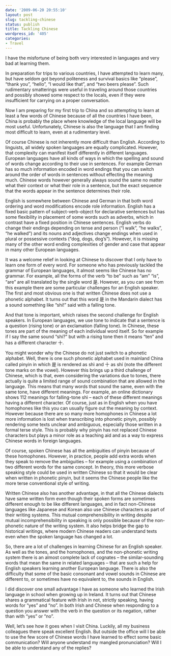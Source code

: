 ```yaml
---
date: '2009-06-20 20:55:10'
layout: post
slug: tackling-chinese
status: publish
title: Tackling Chinese
wordpress_id: '405'
categories:
- Travel
---
```


I have the misfortune of being both very interested in languages and very bad at learning them.

In preparation for trips to various countries, I have attempted to learn many, but have seldom got beyond politeness and survival basics like “please”, “thank you”, “hello”, “I would like that”, and “two beers please”.  Such rudimentary smatterings were useful in traveling around those countries and possibly showed some respect to the locals, even if they were insufficient for carrying on a proper conversation. 

Now I am preparing for my first trip to China and so attempting to learn at least a few words of Chinese because of all the countries I have been, China is probably the place where knowledge of the local language will be most useful.  Unfortunately, Chinese is also the language that I am finding most difficult to learn, even at a rudimentary level.

Of course Chinese is not inherently more difficult than English.  According to linguists, all widely spoken languages are equally complicated.  However, that complexity can manifest itself differently in different languages.  European languages have all kinds of ways in which the spelling and sound of words change according to their use in sentences.  For example German has so much information encoded in word endings that you can switch around the order of words in sentences without effecting the meaning much.  Chinese words however generally always sound the same no matter what their context or what their role in a sentence, but the exact sequence that the words appear in the sentence determines their role.

English is somewhere between Chinese and German in that both word ordering and word modifications encode role information.  English has a fixed basic pattern of subject-verb-object for declarative sentences but has some flexibility in placement of some words such as adverbs, which in contrast have a fixed position in Chinese sentences.  English verbs do change their endings depending on tense and person (“I walk”, “he walks”, “he walked”) and its nouns and adjectives change endings when used in plural or possessive contexts (“dog, dogs, dog’s”).  However, it is missing many of the other word ending complexities of gender and case that appear in many other European languages. 

It was a welcome relief in looking at Chinese to discover that I only have to learn one form of every word.  For someone who has previously tackled the grammar of European languages, it almost seems like Chinese has no grammar.  For example, all the forms of the verb “to be” such as “am” “is”, “are” are all translated by the single word 是.  However, as you can see from this example there are some particular challenges for an English speaker.  The first and most obvious one is that written Chinese does not use a phonetic alphabet.  It turns out that this word 是 in the Mandarin dialect has a sound something like “shi!” said with a falling tone.

And that tone is important, which raises the second challenge for English speakers.  In European languages, we use tone to indicate that a sentence is a question (rising tone) or an exclamation (falling tone).  In Chinese, these tones are part of the meaning of each individual word itself.  So for example if I say the same sound “shi?” but with a rising tone then it means “ten” and has a different character 十.

You might wonder why the Chinese do not just switch to a phonetic alphabet.  Well, there is one such phonetic alphabet used in mainland China called pinyin in which 是 is rendered as shì and 十 as shí (note the different tone marks on the vowel).  However this brings up a third challenge of Chinese, which is that, even considering the variations due to tones, there actually is quite a limited range of sound combination that are allowed in the language.  This means that many words that sound the same, even with the same tone, have different meanings.  For example, an online dictionary shows 112 meanings for falling-tone shì – each of these different meanings having a different character.  Of course, just as in English when you have homophones like this you can usually figure out the meaning by context.  However because there are so many more homophones in Chinese a lot more information is lost when transcribing into phonetic pinyin, possibly rendering some texts unclear and ambiguous, especially those written in a formal terse style.  This is probably why pinyin has not replaced Chinese characters but plays a minor role as a teaching aid and as a way to express Chinese words in foreign languages.

Of course, spoken Chinese has all the ambiguities of pinyin because of these homophones.  However, in practice, people add extra words when they speak to remove the ambiguities – for example using a combination of two different words for the same concept.  In theory, this more verbose speaking style could be used in written Chinese so that it would be clear when written in phonetic pinyin, but it seems the Chinese people like the more terse conventional style of writing.

Written Chinese also has another advantage, in that all the Chinese dialects have same written form even though their spoken forms are sometimes different enough to be like different languages, and in fact non-Chinese languages like Japanese and Korean also use Chinese characters as part of their writing systems.  This mutual comprehensibility in writing despite mutual incomprehensibility in speaking is only possible because of the non-phonetic nature of the writing system.  It also helps bridge the gap to historical writings, where modern Chinese readers can understand texts even when the spoken language has changed a lot.

So, there are a lot of challenges in learning Chinese for an English speaker.  As well as the tones, and the homophones, and the non-phonetic writing system there is an almost complete lack of cognates – the similar-sounding words that mean the same in related languages – that are such a help for English speakers learning another European language.  There is also the difficulty that some of the basic consonant and vowel sounds in Chinese are different to, or sometimes have no equivalent to, the sounds in English.

I did discover one small advantage I have as someone who learned the Irish language in school when growing up in Ireland.  It turns out that Chinese shares a grammatical feature with Irish in not, strictly speaking, having words for “yes” and “no”.  In both Irish and Chinese when responding to a question you answer with the verb in the question or its negation, rather than with “yes” or “no”.

Well, let’s see how it goes when I visit China.  Luckily, all my business colleagues there speak excellent English.  But outside the office will I be able to use the few score of Chinese words I have learned to effect some basic communication?  Will anyone understand my mangled pronunciation?  Will I be able to understand any of the replies?

